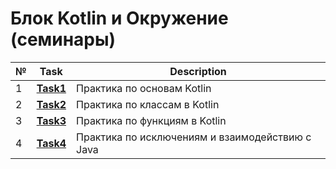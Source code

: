 # Блок Kotlin и Окружение (семинары)
|№|**Task**|**Description**|
|--|--|--|
|1|**[Task1](https://github.com/iamseryy/tasks_learn_kotlin/tree/main/task1)**|Практика по основам Kotlin|
|2|**[Task2](https://github.com/iamseryy/tasks_learn_kotlin/tree/main/task2)**|Практика по классам в Kotlin|
|3|**[Task3](https://github.com/iamseryy/tasks_learn_kotlin/tree/main/task3)**|Практика по функциям в Kotlin|
|4|**[Task4](https://github.com/iamseryy/tasks_learn_kotlin/tree/main/task4)**|Практика по исключениям и взаимодействию с Java|